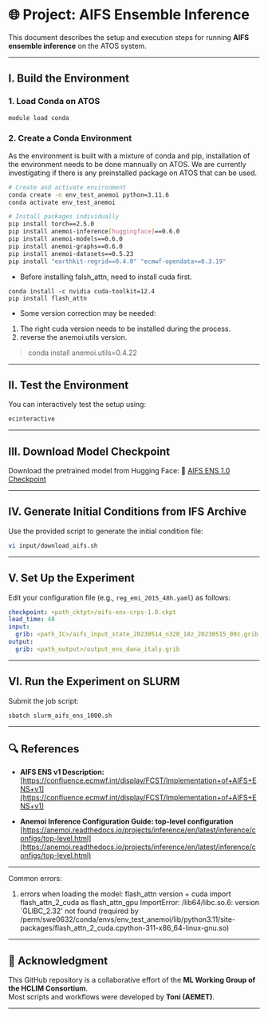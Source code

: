 # 🌐 Project: AIFS Ensemble Inference

This document describes the setup and execution steps for running **AIFS ensemble inference** on the ATOS system.

---

## I. Build the Environment

### 1. Load Conda on ATOS
```bash
module load conda
```

### 2. Create a Conda Environment
As the environment is built with a mixture of conda and pip, installation of the environment needs to be done mannually on ATOS.
We are currently investigating if there is any preinstalled package on ATOS that can be used.

```bash
# Create and activate environment
conda create -n env_test_anemoi python=3.11.6
conda activate env_test_anemoi

# Install packages individually
pip install torch==2.5.0
pip install anemoi-inference[huggingface]==0.6.0
pip install anemoi-models==0.6.0
pip install anemoi-graphs==0.6.0
pip install anemoi-datasets==0.5.23
pip install "earthkit-regrid==0.4.0" "ecmwf-opendata>=0.3.19"
```

* Before installing falsh_attn, need to install cuda first.
```
conda install -c nvidia cuda-toolkit=12.4
pip install flash_attn
```

* Some version correction may be needed:
1. The right cuda version needs to be installed during the process.
2. reverse the anemoi.utils version.
> conda install anemoi.utils=0.4.22
---

## II. Test the Environment

You can interactively test the setup using:
```bash
ecinteractive
```

---

## III. Download Model Checkpoint

Download the pretrained model from Hugging Face:
🔗 [AIFS ENS 1.0 Checkpoint](https://huggingface.co/ecmwf/aifs-ens-1.0/blob/main/aifs-ens-crps-1.0.ckpt)

---

## IV. Generate Initial Conditions from IFS Archive

Use the provided script to generate the initial condition file:
```bash
vi input/download_aifs.sh
```

---

## V. Set Up the Experiment

Edit your configuration file (e.g., `reg_emi_2015_48h.yaml`) as follows:

```yaml
checkpoint: <path_cktpt>/aifs-ens-crps-1.0.ckpt
lead_time: 48
input:
  grib: <path_IC>/aifs_input_state_20230514_n320_18z_20230515_00z.grib
output:
  grib: <path_output>/output_ens_dana_italy.grib
```

---

## VI. Run the Experiment on SLURM

Submit the job script:
```bash
sbatch slurm_aifs_ens_1000.sh
```

---

## 🔍 References

- **AIFS ENS v1 Description:**  
  [https://confluence.ecmwf.int/display/FCST/Implementation+of+AIFS+ENS+v1](https://confluence.ecmwf.int/display/FCST/Implementation+of+AIFS+ENS+v1)

- **Anemoi Inference Configuration Guide: top-level configuration**  
  [https://anemoi.readthedocs.io/projects/inference/en/latest/inference/configs/top-level.html](https://anemoi.readthedocs.io/projects/inference/en/latest/inference/configs/top-level.html)

---
Common errors:
1. errors when loading the model: flash_attn version + cuda
import flash_attn_2_cuda as flash_attn_gpu
ImportError: /lib64/libc.so.6: version `GLIBC_2.32' not found (required by /perm/swe0632/conda/envs/env_test_anemoi/lib/python3.11/site-packages/flash_attn_2_cuda.cpython-311-x86_64-linux-gnu.so)

---

## 🤝 Acknowledgment

This GitHub repository is a collaborative effort of the **ML Working Group of the HCLIM Consortium**.  
Most scripts and workflows were developed by **Toni (AEMET)**.

---
